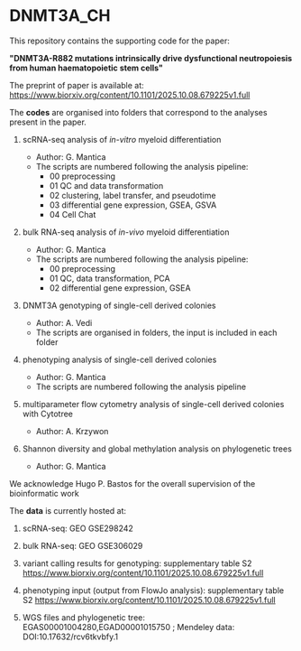 # DNMT3A_CH

This repository contains the supporting code for the paper: 

**"DNMT3A-R882 mutations intrinsically drive dysfunctional neutropoiesis from human haematopoietic stem cells"**

The preprint of paper is available at: https://www.biorxiv.org/content/10.1101/2025.10.08.679225v1.full

The **codes** are organised into folders that correspond to the analyses present in the paper.

1. scRNA-seq analysis of *in-vitro* myeloid differentiation
    * Author: G.  Mantica
    * The scripts are numbered following the analysis pipeline:
        - 00 preprocessing
        - 01 QC and data transformation
        - 02 clustering, label transfer, and pseudotime
        - 03 differential gene expression, GSEA, GSVA
        - 04 Cell Chat

2. bulk RNA-seq analysis of *in-vivo* myeloid differentiation
    * Author: G. Mantica
    * The scripts are numbered following the analysis pipeline:
        - 00 preprocessing
        - 01 QC, data transformation, PCA
        - 02 differential gene expression, GSEA

3. DNMT3A genotyping of single-cell derived colonies
    * Author: A. Vedi
    * The scripts are organised in folders, the input is included in each folder

4. phenotyping analysis of single-cell derived colonies
    * Author: G. Mantica
    * The scripts are numbered following the analysis pipeline 

5. multiparameter flow cytometry analysis of single-cell derived colonies with Cytotree
    * Author: A. Krzywon

6. Shannon diversity and global methylation analysis on phylogenetic trees
    * Author: G. Mantica

We acknowledge Hugo P. Bastos for the overall supervision of the bioinformatic work


The **data** is currently hosted at:

1. scRNA-seq: GEO GSE298242 

2. bulk RNA-seq: GEO GSE306029

3. variant calling results for genotyping: supplementary table S2 https://www.biorxiv.org/content/10.1101/2025.10.08.679225v1.full

4. phenotyping input (output from FlowJo analysis): supplementary table S2 https://www.biorxiv.org/content/10.1101/2025.10.08.679225v1.full

6. WGS files and phylogenetic tree: EGAS00001004280,EGAD00001015750 ; Mendeley data: DOI:10.17632/rcv6tkvbfy.1